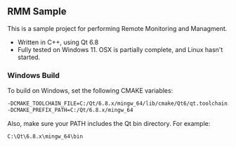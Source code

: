 ## RMM Sample

This is a sample project for performing Remote Monitoring and Managment. 

* Written in C++, using Qt 6.8
* Fully tested on Windows 11. OSX is partially complete, and Linux hasn't started.


### Windows Build
To build on Windows, set the following CMAKE variables:

```bash
-DCMAKE_TOOLCHAIN_FILE=C:/Qt/6.8.x/mingw_64/lib/cmake/Qt6/qt.toolchain.cmake
-DCMAKE_PREFIX_PATH=C:/Qt/6.8.x/mingw_64
```

Also, make sure your PATH includes the Qt bin directory. For example:

```bash
C:\Qt\6.8.x\mingw_64\bin
```